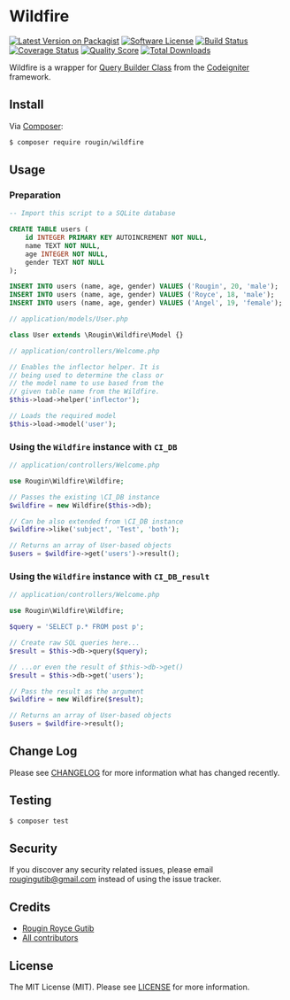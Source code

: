 # Wildfire

[![Latest Version on Packagist][ico-version]][link-packagist]
[![Software License][ico-license]][link-license]
[![Build Status][ico-travis]][link-travis]
[![Coverage Status][ico-scrutinizer]][link-scrutinizer]
[![Quality Score][ico-code-quality]][link-code-quality]
[![Total Downloads][ico-downloads]][link-downloads]

Wildfire is a wrapper for [Query Builder Class](https://codeigniter.com/user_guide/database/query_builder.html) from the [Codeigniter](https://codeigniter.com) framework.

## Install

Via [Composer](https://getcomposer.org):

``` bash
$ composer require rougin/wildfire
```

## Usage

### Preparation

``` sql
-- Import this script to a SQLite database

CREATE TABLE users (
    id INTEGER PRIMARY KEY AUTOINCREMENT NOT NULL,
    name TEXT NOT NULL,
    age INTEGER NOT NULL,
    gender TEXT NOT NULL
);

INSERT INTO users (name, age, gender) VALUES ('Rougin', 20, 'male');
INSERT INTO users (name, age, gender) VALUES ('Royce', 18, 'male');
INSERT INTO users (name, age, gender) VALUES ('Angel', 19, 'female');
```

``` php
// application/models/User.php

class User extends \Rougin\Wildfire\Model {}
```

``` php
// application/controllers/Welcome.php

// Enables the inflector helper. It is
// being used to determine the class or
// the model name to use based from the
// given table name from the Wildfire.
$this->load->helper('inflector');

// Loads the required model
$this->load->model('user');
```

### Using the `Wildfire` instance with `CI_DB`

``` php
// application/controllers/Welcome.php

use Rougin\Wildfire\Wildfire;

// Passes the existing \CI_DB instance
$wildfire = new Wildfire($this->db);

// Can be also extended from \CI_DB instance
$wildfire->like('subject', 'Test', 'both');

// Returns an array of User-based objects
$users = $wildfire->get('users')->result();
```

### Using the `Wildfire` instance with `CI_DB_result`

``` php
// application/controllers/Welcome.php

use Rougin\Wildfire\Wildfire;

$query = 'SELECT p.* FROM post p';

// Create raw SQL queries here...
$result = $this->db->query($query);

// ...or even the result of $this->db->get()
$result = $this->db->get('users');

// Pass the result as the argument
$wildfire = new Wildfire($result);

// Returns an array of User-based objects
$users = $wildfire->result();
```

## Change Log

Please see [CHANGELOG][link-changelog] for more information what has changed recently.

## Testing

``` bash
$ composer test
```

## Security

If you discover any security related issues, please email rougingutib@gmail.com instead of using the issue tracker.

## Credits

- [Rougin Royce Gutib][link-author]
- [All contributors][link-contributors]

## License

The MIT License (MIT). Please see [LICENSE][link-license] for more information.

[ico-version]: https://img.shields.io/packagist/v/rougin/wildfire.svg?style=flat-square
[ico-license]: https://img.shields.io/badge/license-MIT-brightgreen.svg?style=flat-square
[ico-travis]: https://img.shields.io/travis/rougin/wildfire/master.svg?style=flat-square
[ico-scrutinizer]: https://img.shields.io/scrutinizer/coverage/g/rougin/wildfire.svg?style=flat-square
[ico-code-quality]: https://img.shields.io/scrutinizer/g/rougin/wildfire.svg?style=flat-square
[ico-downloads]: https://img.shields.io/packagist/dt/rougin/wildfire.svg?style=flat-square

[link-author]: https://github.com/rougin
[link-author]: https://rougin.github.io
[link-changelog]: https://github.com/rougin/wildfire/blob/master/CHANGELOG.md
[link-code-quality]: https://scrutinizer-ci.com/g/rougin/wildfire
[link-contributors]: https://github.com/rougin/wildfire/contributors
[link-downloads]: https://packagist.org/packages/rougin/wildfire
[link-license]: https://github.com/rougin/wildfire/blob/master/LICENSE.md
[link-packagist]: https://packagist.org/packages/rougin/wildfire
[link-scrutinizer]: https://scrutinizer-ci.com/g/rougin/wildfire/code-structure
[link-travis]: https://travis-ci.org/rougin/wildfire